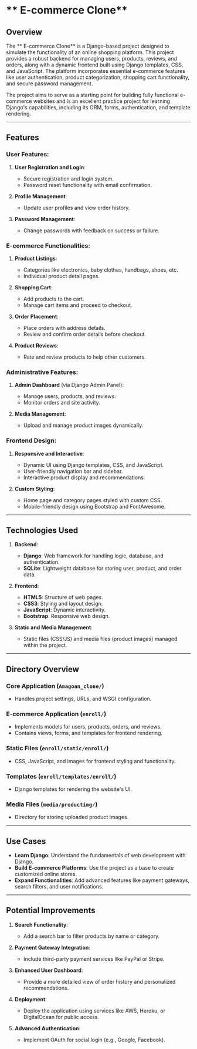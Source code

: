 # ** E-commerce Clone**

## **Overview**

The ** E-commerce Clone** is a Django-based project designed to simulate the functionality of an online shopping platform. This project provides a robust backend for managing users, products, reviews, and orders, along with a dynamic frontend built using Django templates, CSS, and JavaScript. The platform incorporates essential e-commerce features like user authentication, product categorization, shopping cart functionality, and secure password management.

The project aims to serve as a starting point for building fully functional e-commerce websites and is an excellent practice project for learning Django's capabilities, including its ORM, forms, authentication, and template rendering.

---

## **Features**

### **User Features**:
1. **User Registration and Login**:
   - Secure registration and login system.
   - Password reset functionality with email confirmation.

2. **Profile Management**:
   - Update user profiles and view order history.

3. **Password Management**:
   - Change passwords with feedback on success or failure.

### **E-commerce Functionalities**:
1. **Product Listings**:
   - Categories like electronics, baby clothes, handbags, shoes, etc.
   - Individual product detail pages.

2. **Shopping Cart**:
   - Add products to the cart.
   - Manage cart items and proceed to checkout.

3. **Order Placement**:
   - Place orders with address details.
   - Review and confirm order details before checkout.

4. **Product Reviews**:
   - Rate and review products to help other customers.

### **Administrative Features**:
1. **Admin Dashboard** (via Django Admin Panel):
   - Manage users, products, and reviews.
   - Monitor orders and site activity.

2. **Media Management**:
   - Upload and manage product images dynamically.

### **Frontend Design**:
1. **Responsive and Interactive**:
   - Dynamic UI using Django templates, CSS, and JavaScript.
   - User-friendly navigation bar and sidebar.
   - Interactive product display and recommendations.

2. **Custom Styling**:
   - Home page and category pages styled with custom CSS.
   - Mobile-friendly design using Bootstrap and FontAwesome.

---

## **Technologies Used**

1. **Backend**:
   - **Django**: Web framework for handling logic, database, and authentication.
   - **SQLite**: Lightweight database for storing user, product, and order data.

2. **Frontend**:
   - **HTML5**: Structure of web pages.
   - **CSS3**: Styling and layout design.
   - **JavaScript**: Dynamic interactivity.
   - **Bootstrap**: Responsive web design.

3. **Static and Media Management**:
   - Static files (CSS/JS) and media files (product images) managed within the project.

---

## **Directory Overview**

### **Core Application (`Amagoan_clone/`)**
- Handles project settings, URLs, and WSGI configuration.

### **E-commerce Application (`enroll/`)**
- Implements models for users, products, orders, and reviews.
- Contains views, forms, and templates for frontend rendering.

### **Static Files (`enroll/static/enroll/`)**
- CSS, JavaScript, and images for frontend styling and functionality.

### **Templates (`enroll/templates/enroll/`)**
- Django templates for rendering the website's UI.

### **Media Files (`media/productimg/`)**
- Directory for storing uploaded product images.

---

## **Use Cases**

- **Learn Django**: Understand the fundamentals of web development with Django.
- **Build E-commerce Platforms**: Use the project as a base to create customized online stores.
- **Expand Functionalities**: Add advanced features like payment gateways, search filters, and user notifications.

---

## **Potential Improvements**

1. **Search Functionality**:
   - Add a search bar to filter products by name or category.

2. **Payment Gateway Integration**:
   - Include third-party payment services like PayPal or Stripe.

3. **Enhanced User Dashboard**:
   - Provide a more detailed view of order history and personalized recommendations.

4. **Deployment**:
   - Deploy the application using services like AWS, Heroku, or DigitalOcean for public access.

5. **Advanced Authentication**:
   - Implement OAuth for social login (e.g., Google, Facebook).

